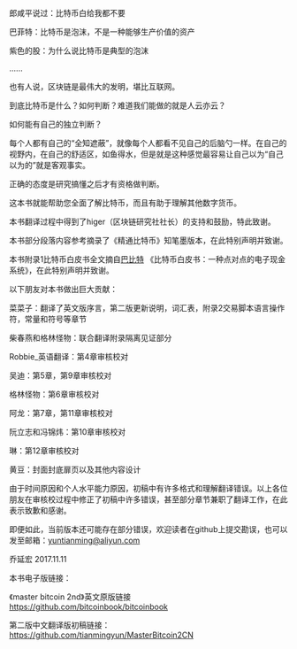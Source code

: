 郎咸平说过：比特币白给我都不要

巴菲特：比特币是泡沫，不是一种能够生产价值的资产

紫色的股：为什么说比特币是典型的泡沫

......

也有人说，区块链是最伟大的发明，堪比互联网。

到底比特币是什么？如何判断？难道我们能做的就是人云亦云？

如何能有自己的独立判断？

每个人都有自己的“全知遮蔽”，就像每个人都看不见自己的后脑勺一样。在自己的视野内，在自己的舒适区，如鱼得水，但是就是这种感觉最容易让自己以为“自己以为的”就是客观事实。

正确的态度是研究搞懂之后才有资格做判断。

这本书就能帮助您全面了解比特币，而且有助于理解其他数字货币。

本书翻译过程中得到了higer（区块链研究社社长）的支持和鼓励，特此致谢。

本书部分段落内容参考摘录了《精通比特币》知笔墨版本，在此特别声明并致谢。

本书附录1比特币白皮书全文摘自[巴比特](http://www.8btc.com/wiki/bitcoin-a-peer-to-peer-electronic-cash-system) 《比特币白皮书：一种点对点的电子现金系统》，在此特别声明并致谢。

以下朋友对本书做出巨大贡献：

菜菜子：翻译了英文版序言，第二版更新说明，词汇表，附录2交易脚本语言操作符，常量和符号等章节

柴春燕和格林怪物：联合翻译附录隔离见证部分

Robbie_英语翻译：第4章审核校对

吴迪：第5章，第9章审核校对

格林怪物：第6章审核校对

阿龙：第7章，第11章审核校对

阮立志和冯锦炜：第10章审核校对

琳：第12章审核校对

黄豆：封面封底扉页以及其他内容设计

由于时间原因和个人水平能力原因，初稿中有许多格式和理解翻译错误。以上各位朋友在审核校过程中修正了初稿中许多错误，甚至部分章节兼职了翻译工作，在此表示致歉和感谢。

即便如此，当前版本还可能存在部分错误，欢迎读者在github上提交勘误，也可以发至邮箱：yuntianming@aliyun.com



乔延宏
2017.11.11




本书电子版链接：

《master bitcoin 2nd》英文原版链接
https://github.com/bitcoinbook/bitcoinbook

第二版中文翻译版初稿链接：
https://github.com/tianmingyun/MasterBitcoin2CN
